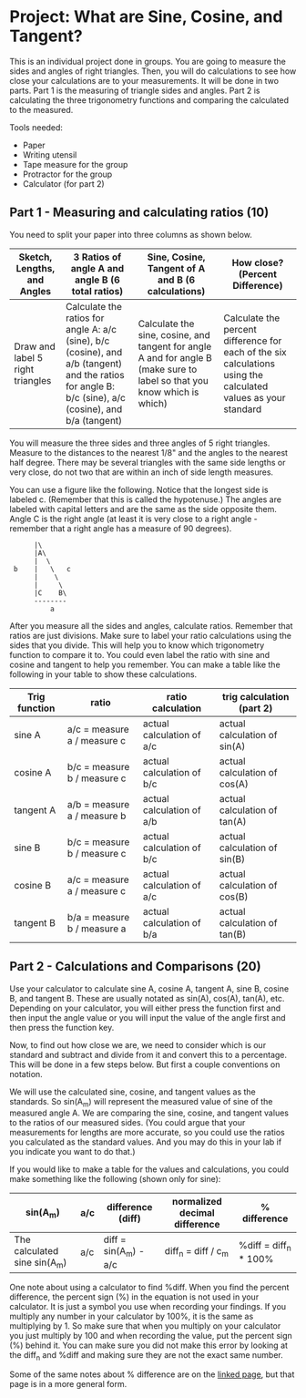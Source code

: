 # Project: What are Sine, Cosine, and Tangent?

This is an individual project done in groups.  You are going to measure the sides and angles of right triangles.  Then, you will do calculations to see how close your calculations are to your measurements.  It will be done in two parts.  Part 1 is the measuring of triangle sides and angles.  Part 2 is calculating the three trigonometry functions and comparing the calculated to the measured.

Tools needed:
* Paper
* Writing utensil
* Tape measure for the group
* Protractor for the group
* Calculator (for part 2)

## Part 1 - Measuring and calculating ratios (10)

You need to split your paper into three columns as shown below.

Sketch, Lengths, and Angles | 3 Ratios of angle A and angle B (6 total ratios) | Sine, Cosine, Tangent of A and B (6 calculations) | How close? (Percent Difference)
--------------------------- | ------------------------------------------------ | ------------------------------------------------- | ---------------------------------
Draw and label 5 right triangles | Calculate the ratios for angle A: a/c (sine), b/c (cosine), and a/b (tangent) and the ratios for angle B: b/c (sine), a/c (cosine), and b/a (tangent) | Calculate the sine, cosine, and tangent for angle A and for angle B (make sure to label so that you know which is which) | Calculate the percent difference for each of the six calculations using the calculated values as your standard

You will measure the three sides and three angles of 5 right triangles.  Measure to the distances to the nearest 1/8" and the angles to the nearest half degree.  There may be several triangles with the same side lengths or very close, do not two that are within an inch of side length measures.

You can use a figure like the following.  Notice that the longest side is labeled c.  (Remember that this is called the hypotenuse.)  The angles are labeled with capital letters and are the same as the side opposite them.  Angle C is the right angle (at least it is very close to a right angle - remember that a right angle has a measure of 90 degrees).

          |\
          |A\
          |  \
     b    |   \   c
          |    \
          |     \
          |C    B\
          --------
              a

After you measure all the sides and angles, calculate ratios.  Remember that ratios are just divisions.  Make sure to label your ratio calculations using the sides that you divide.  This will help you to know which trigonometry function to compare it to.  You could even label the ratio with sine and cosine and tangent to help you remember.  You can make a table like the following in your table to show these calculations.

Trig function | ratio | ratio calculation | trig calculation (part 2)
------------- | ----- | ----------------- | -------------------------
sine A | a/c = measure a / measure c | actual calculation of a/c | actual calculation of sin(A)
cosine A | b/c = measure b / measure c | actual calculation of b/c | actual calculation of cos(A)
tangent A | a/b = measure a / measure b | actual calculation of a/b | actual calculation of tan(A)
sine B | b/c = measure b / measure c | actual calculation of b/c | actual calculation of sin(B)
cosine B | a/c = measure a / measure c | actual calculation of a/c | actual calculation of cos(B)
tangent B | b/a = measure b / measure a | actual calculation of b/a | actual calculation of tan(B)


## Part 2 - Calculations and Comparisons (20)

Use your calculator to calculate sine A, cosine A, tangent A, sine B, cosine B, and tangent B.  These are usually notated as sin(A), cos(A), tan(A), etc.  Depending on your calculator, you will either press the function first and then input the angle value or you will input the value of the angle first and then press the function key.

Now, to find out how close we are, we need to consider which is our standard and subtract and divide from it and convert this to a percentage.  This will be done in a few steps below.  But first a couple conventions on notation.

We will use the calculated sine, cosine, and tangent values as the standards.  So sin(A<sub>m</sub>) will represent the measured value of sine of the measured angle A.  We are comparing the sine, cosine, and tangent values to the ratios of our measured sides.  (You could argue that your measurements for lengths are more accurate, so you could use the ratios you calculated as the standard values.  And you may do this in your lab if you indicate you want to do that.)

If you would like to make a table for the values and calculations, you could make something like the following (shown only for sine):

sin(A<sub>m</sub>) | a/c | difference (diff) | normalized decimal difference | % difference
------------- | ------------- | ----------------- | ------------------ | ------------
The calculated sine sin(A<sub>m</sub>) | a/c | diff = sin(A<sub>m</sub>) - a/c | diff<sub>n</sub> = diff / c<sub>m</sub> | %diff = diff<sub>n</sub> * 100%

One note about using a calculator to find %diff.  When you find the percent difference, the percent sign (%) in the equation is not used in your calculator.  It is just a symbol you use when recording your findings.  If you multiply any number in your calculator by 100%, it is the same as multiplying by 1.  So make sure that when you multiply on your calculator you just multiply by 100 and when recording the value, put the percent sign (%) behind it.  You can make sure you did not make this error by looking at the diff<sub>n</sub> and %diff and making sure they are not the exact same number.

Some of the same notes about % difference are on the [linked page](https://github.com/MichaelTMiyoshi/AppliedMathWithMiyoshi/blob/main/AppliedAlgebra2/Projects/03-PercentDifferenceExplanation.md), but that page is in a more general form.

